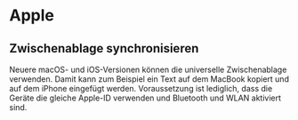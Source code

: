 # Apple

## Zwischenablage synchronisieren
Neuere macOS- und iOS-Versionen können die universelle Zwischenablage verwenden. Damit kann zum Beispiel ein Text auf dem MacBook kopiert und auf dem iPhone eingefügt werden. Voraussetzung ist lediglich, dass die Geräte die gleiche Apple-ID verwenden und Bluetooth und WLAN aktiviert sind.
